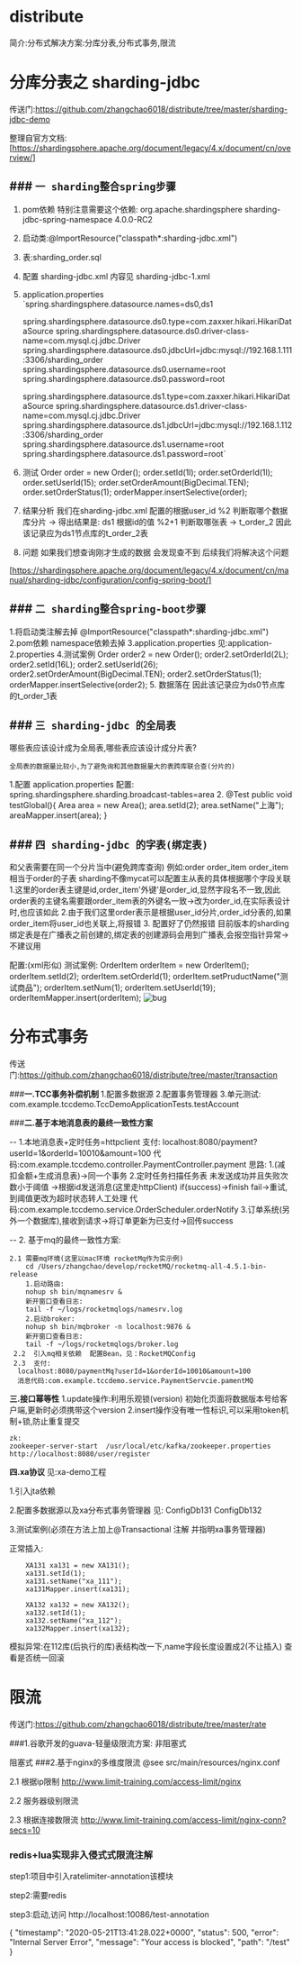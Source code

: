 # distribute
简介:分布式解决方案:分库分表,分布式事务,限流

# 分库分表之 sharding-jdbc
传送门:https://github.com/zhangchao6018/distribute/tree/master/sharding-jdbc-demo

整理自官方文档:[https://shardingsphere.apache.org/document/legacy/4.x/document/cn/overview/]

## **### ```一 sharding整合spring步骤```**
1. pom依赖
    特别注意需要这个依赖:
        <dependency>
            <groupId>org.apache.shardingsphere</groupId>
            <artifactId>sharding-jdbc-spring-namespace</artifactId>
            <version>4.0.0-RC2</version>
        </dependency>
2. 启动类:@ImportResource("classpath*:sharding-jdbc.xml") 
3. 表:sharding_order.sql
4. 配置 sharding-jdbc.xml 内容见 sharding-jdbc-1.xml
5. application.properties
    `spring.shardingsphere.datasource.names=ds0,ds1
    
    spring.shardingsphere.datasource.ds0.type=com.zaxxer.hikari.HikariDataSource
    spring.shardingsphere.datasource.ds0.driver-class-name=com.mysql.cj.jdbc.Driver
    spring.shardingsphere.datasource.ds0.jdbcUrl=jdbc:mysql://192.168.1.111:3306/sharding_order
    spring.shardingsphere.datasource.ds0.username=root
    spring.shardingsphere.datasource.ds0.password=root
    
    spring.shardingsphere.datasource.ds1.type=com.zaxxer.hikari.HikariDataSource
    spring.shardingsphere.datasource.ds1.driver-class-name=com.mysql.cj.jdbc.Driver
    spring.shardingsphere.datasource.ds1.jdbcUrl=jdbc:mysql://192.168.1.112:3306/sharding_order
    spring.shardingsphere.datasource.ds1.username=root
    spring.shardingsphere.datasource.ds1.password=root`

6. 测试
        Order order = new Order();
        order.setId(1l);
        order.setOrderId(1l);
        order.setUserId(15);
        order.setOrderAmount(BigDecimal.TEN);
        order.setOrderStatus(1);
        orderMapper.insertSelective(order); 
        
7. 结果分析
    我们在sharding-jdbc.xml 配置的根据user_id %2 判断取哪个数据库分片  -> 得出结果是: ds1
    根据id的值 %2+1 判断取哪张表 ->  t_order_2 
    因此该记录应为ds1节点库的t_order_2表

8. 问题 如果我们想查询刚才生成的数据 会发现查不到 后续我们将解决这个问题



[https://shardingsphere.apache.org/document/legacy/4.x/document/cn/manual/sharding-jdbc/configuration/config-spring-boot/]
## **### ```二 sharding整合spring-boot步骤```**

1.将启动类注解去掉 @ImportResource("classpath*:sharding-jdbc.xml") 
2.pom依赖 namespace依赖去掉
3.application.properties  见:application-2.properties
4.测试案例
        Order order2 = new Order();
        order2.setOrderId(2L);
        order2.setId(16L);
        order2.setUserId(26);
        order2.setOrderAmount(BigDecimal.TEN);
        order2.setOrderStatus(1);
        orderMapper.insertSelective(order2);
5. 数据落在     因此该记录应为ds0节点库的t_order_1表


## **### ```三 sharding-jdbc 的全局表```**

哪些表应该设计成为全局表,哪些表应该设计成分片表?

    全局表的数据量比较小,为了避免询和其他数据量大的表跨库联合查(分片的)  
1.配置
application.properties 配置: spring.shardingsphere.sharding.broadcast-tables=area
2.
    @Test
    public void testGlobal(){
        Area area = new Area();
        area.setId(2);
        area.setName("上海");
        areaMapper.insert(area);
    }
    
## **### ```四 sharding-jdbc 的字表(绑定表)```**
和父表需要在同一个分片当中(避免跨库查询)
例如:order  order_item  order_item相当于order的子表
sharding不像mycat可以配置主从表的具体根据哪个字段关联
    1.这里的order表主键是id,order_item'外键'是order_id,显然字段名不一致,因此order表的主键名需要跟order_item表的外键名一致->改为order_id,在实际表设计时,也应该如此
    2.由于我们这里order表示是根据user_id分片,order_id分表的,如果order_item将user_id也关联上,将报错
    3. 配置好了仍然报错 目前版本的sharding绑定表是在广播表之前创建的,绑定表的创建源码会用到广播表,会报空指针异常->不建议用
    
配置:(xml形似)
    测试案例:
    OrderItem orderItem = new OrderItem();
    orderItem.setId(2);
    orderItem.setOrderId(1);
    orderItem.setPruductName("测试商品");
    orderItem.setNum(1);
    orderItem.setUserId(19);
    orderItemMapper.insert(orderItem);
![bug](src/resources/sharding-bug.png)




# 分布式事务

传送门:https://github.com/zhangchao6018/distribute/tree/master/transaction

###**一.TCC事务补偿机制**
    1.配置多数据源
    2.配置事务管理器
    3.单元测试:
    com.example.tccdemo.TccDemoApplicationTests.testAccount

###**二.基于本地消息表的最终一致性方案**

-- 1.本地消息表+定时任务=httpclient
    支付:
    localhost:8080/payment?userId=1&orderId=10010&amount=100
        代码:com.example.tccdemo.controller.PaymentController.payment
        思路:
            1.(减扣金额+生成消息表)->同一个事务
            2.定时任务扫描任务表  未发送成功并且失败次数小于阈值 ->根据id发送消息(这里走httpClient) 
              if(success)->finish  fail->重试,到阈值更改为超时状态转人工处理
              代码:com.example.tccdemo.service.OrderScheduler.orderNotify
            3.订单系统(另外一个数据库),接收到请求->将订单更新为已支付->回传success

-- 2. 基于mq的最终一致性方案:

    2.1 需要mq环境(这里以mac环境 rocketMq作为实示例)
        cd /Users/zhangchao/develop/rocketMQ/rocketmq-all-4.5.1-bin-release
        1.启动路由:
        nohup sh bin/mqnamesrv & 
        新开窗口查看日志:
        tail -f ~/logs/rocketmqlogs/namesrv.log 
        2.启动broker:
        nohup sh bin/mqbroker -n localhost:9876 &
        新开窗口查看日志:
        tail -f ~/logs/rocketmqlogs/broker.log
     2.2  引入mq相关依赖  配置Bean，见：RocketMQConfig
     2.3  支付:
      localhost:8080/paymentMq?userId=1&orderId=10010&amount=100
      消息代码:com.example.tccdemo.service.PaymentServcie.pamentMQ
     
**三.接口幂等性**
1.update操作:利用乐观锁(version) 初始化页面将数据版本号给客户端,更新时必须携带这个version
2.insert操作没有唯一性标识,可以采用token机制+锁,防止重复提交

    zk:
    zookeeper-server-start  /usr/local/etc/kafka/zookeeper.properties 
    http://localhost:8080/user/register


**四.xa协议**
见:xa-demo工程

1.引入jta依赖

2.配置多数据源以及xa分布式事务管理器  见: ConfigDb131  ConfigDb132

3.测试案例(必须在方法上加上@Transactional 注解 并指明xa事务管理器)

正常插入:

        XA131 xa131 = new XA131();
        xa131.setId(1);
        xa131.setName("xa_111");
        xa131Mapper.insert(xa131);

        XA132 xa132 = new XA132();
        xa132.setId(1);
        xa132.setName("xa_112");
        xa132Mapper.insert(xa132);
        
模拟异常:在112库(后执行的库)表结构改一下,name字段长度设置成2(不让插入)
    查看是否统一回滚
    
    
# 限流
传送门:https://github.com/zhangchao6018/distribute/tree/master/rate


###1.谷歌开发的guava-轻量级限流方案:
非阻塞式

阻塞式
###2.基于nginx的多维度限流
@see   src/main/resources/nginx.conf

2.1 根据ip限制
    http://www.limit-training.com/access-limit/nginx
    
2.2 服务器级别限流

2.3 根据连接数限流
    http://www.limit-training.com/access-limit/nginx-conn?secs=10
    
    
### redis+lua实现非入侵式式限流注解



step1:项目中引入ratelimiter-annotation该模块

step2:需要redis

step3:启动,访问 http://localhost:10086/test-annotation


{
    "timestamp": "2020-05-21T13:41:28.022+0000",
    "status": 500,
    "error": "Internal Server Error",
    "message": "Your access is blocked",
    "path": "/test"
}